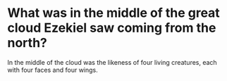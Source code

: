 # What was in the middle of the great cloud Ezekiel saw coming from the north?

In the middle of the cloud was the likeness of four living creatures, each with four faces and four wings.
